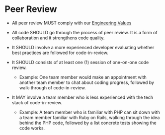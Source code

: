 # Peer Review

- All peer review MUST comply with our [Engineering Values](../culture/values.md)

- All code SHOULD go through the process of peer review. It is a form of collaboration and it strengthens code quality.

- It SHOULD involve a more experienced developer evaluating whether best practices are followed for code-in-review.

- It SHOULD consists of at least one (1) session of one-on-one code review.

  - Example: One team member would make an appointment with another team member to chat about coding progress, followed by walk-through of code-in-review.

- It MAY involve a team member who is less experienced with the tech stack of code-in-review.

  - Example: A team member who is familiar with PHP can sit down with a team member familiar with Ruby on Rails, walking through the idea behind the PHP code, followed by a list concrete tests showing the code works.